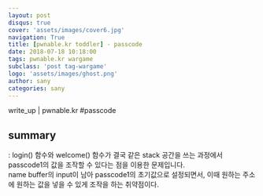 ```yaml
---
layout: post
disqus: true
cover: 'assets/images/cover6.jpg'
navigation: True
title: [pwnable.kr toddler] - passcode
date: 2018-07-18 10:18:00
tags: pwnable.kr wargame
subclass: 'post tag-wargame'
logo: 'assets/images/ghost.png'
author: sany
categories: sany
---
```


 write_up | pwnable.kr #passcode



## summary 
: login() 함수와 welcome() 함수가 결국 같은 stack 공간을 쓰는 과정에서 passcode1의 값을 조작할 수 있다는 점을 이용한 문제입니다.  
name buffer의 input이 남아 passcode1의 초기값으로 설정되면서, 이때 원하는 주소에 원하는 값을 넣을 수 있게 조작을 하는 취약점이다.

